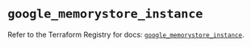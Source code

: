 # `google_memorystore_instance`

Refer to the Terraform Registry for docs: [`google_memorystore_instance`](https://registry.terraform.io/providers/hashicorp/google/6.22.0/docs/resources/memorystore_instance).
